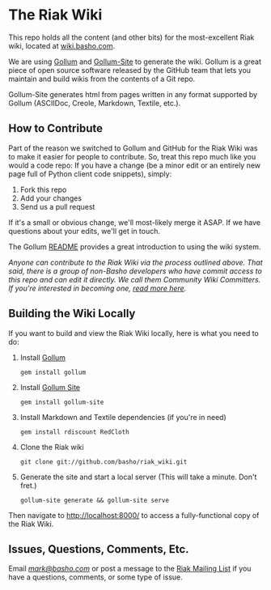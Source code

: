 # The Riak Wiki

This repo holds all the content (and other bits) for the most-excellent Riak wiki, located at [wiki.basho.com](http://wiki.basho.com).

We are using [Gollum](https://github.com/github/gollum) and [Gollum-Site](https://github.com/dreverri/gollum-site) to generate the wiki. Gollum is a great piece of open source software released by the GitHub team that lets you maintain and build wikis from the contents of a Git repo.

Gollum-Site generates html from pages written in any format supported by Gollum (ASCIIDoc, Creole, Markdown, Textile, etc.).

## How to Contribute

Part of the reason we switched to Gollum and GitHub for the Riak Wiki was to make it easier for people to contribute. So, treat this repo much like you would a code repo: If you have a change (be a minor edit or an entirely new page full of Python client code snippets), simply:

1. Fork this repo
2. Add your changes
3. Send us a pull request

If it's a small or obvious change, we'll most-likely merge it ASAP. If we have questions about your edits, we'll get in touch.

The Gollum [README](https://github.com/github/gollum/blob/master/README.md) provides a great introduction to using the wiki system.

*Anyone can contribute to the Riak Wiki via the process outlined above. That said, there is a group of non-Basho developers who have commit access to this repo and can edit it directly. We call them _Community Wiki Committers_. If you're interested in becoming one, [read more here](http://wiki.basho.com/Contributing-to-the-Riak-Wiki.html).*

## Building the Wiki Locally

If you want to build and view the Riak Wiki locally, here is what you need to do:

1. Install [Gollum](https://github.com/github/gollum)

   `gem install gollum`

2. Install [Gollum Site](https://github.com/dreverri/gollum-site)

   `gem install gollum-site`

3. Install Markdown and Textile dependencies (if you're in need)

	`gem install rdiscount RedCloth` 

4. Clone the Riak wiki

   `git clone git://github.com/basho/riak_wiki.git`

5. Generate the site and start a local server (This will take a minute. Don't fret.)

   `gollum-site generate && gollum-site serve`

Then navigate to [http://localhost:8000/](http://localhost:8000/) to access a fully-functional copy of the Riak Wiki.

## Issues, Questions, Comments, Etc.

Email *mark@basho.com* or post a message to the [Riak Mailing List](http://lists.basho.com/mailman/listinfo/riak-users_lists.basho.com) if you have a questions, comments, or some type of issue.



